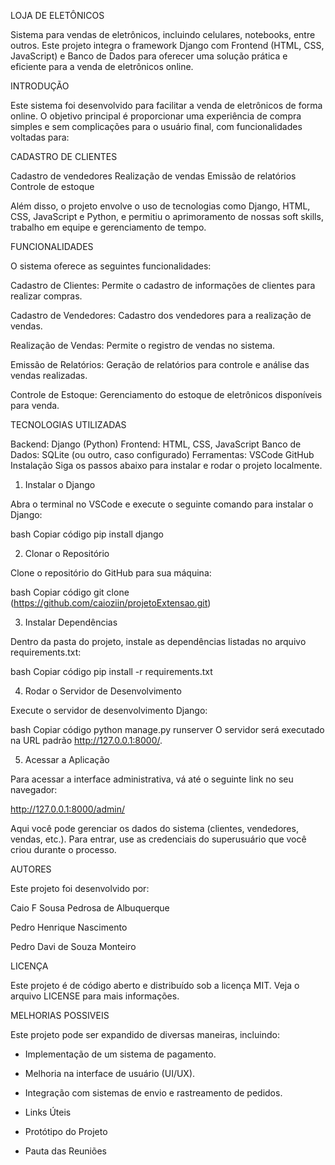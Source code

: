 LOJA DE ELETÔNICOS


Sistema para vendas de eletrônicos, incluindo celulares, notebooks, entre outros. Este projeto integra o framework Django com Frontend (HTML, CSS, JavaScript) e Banco de Dados para oferecer uma solução prática e eficiente para a venda de eletrônicos online.


INTRODUÇÃO


Este sistema foi desenvolvido para facilitar a venda de eletrônicos de forma online. O objetivo principal é proporcionar uma experiência de compra simples e sem complicações para o usuário final, com funcionalidades voltadas para:


CADASTRO DE CLIENTES


Cadastro de vendedores
Realização de vendas
Emissão de relatórios
Controle de estoque

Além disso, o projeto envolve o uso de tecnologias como Django, HTML, CSS, JavaScript e Python, e permitiu o aprimoramento de nossas soft skills, trabalho em equipe e gerenciamento de tempo.


FUNCIONALIDADES


O sistema oferece as seguintes funcionalidades:

Cadastro de Clientes: Permite o cadastro de informações de clientes para realizar compras.

Cadastro de Vendedores: Cadastro dos vendedores para a realização de vendas.

Realização de Vendas: Permite o registro de vendas no sistema.

Emissão de Relatórios: Geração de relatórios para controle e análise das vendas realizadas.

Controle de Estoque: Gerenciamento do estoque de eletrônicos disponíveis para venda.


TECNOLOGIAS UTILIZADAS


Backend: Django (Python)
Frontend: HTML, CSS, JavaScript
Banco de Dados: SQLite (ou outro, caso configurado)
Ferramentas:
VSCode
GitHub
Instalação
Siga os passos abaixo para instalar e rodar o projeto localmente.


1. Instalar o Django


Abra o terminal no VSCode e execute o seguinte comando para instalar o Django:

bash
Copiar código
pip install django


2. Clonar o Repositório


Clone o repositório do GitHub para sua máquina:

bash
Copiar código
git clone (https://github.com/caioziin/projetoExtensao.git)


3. Instalar Dependências

   
Dentro da pasta do projeto, instale as dependências listadas no arquivo requirements.txt:

bash
Copiar código
pip install -r requirements.txt


4. Rodar o Servidor de Desenvolvimento

   
Execute o servidor de desenvolvimento Django:

bash
Copiar código
python manage.py runserver
O servidor será executado na URL padrão http://127.0.0.1:8000/.


5. Acessar a Aplicação

   
Para acessar a interface administrativa, vá até o seguinte link no seu navegador:

http://127.0.0.1:8000/admin/

Aqui você pode gerenciar os dados do sistema (clientes, vendedores, vendas, etc.). Para entrar, use as credenciais do superusuário que você criou durante o processo.


AUTORES


Este projeto foi desenvolvido por:

Caio F Sousa Pedrosa de Albuquerque

Pedro Henrique Nascimento

Pedro Davi de Souza Monteiro


LICENÇA


Este projeto é de código aberto e distribuído sob a licença MIT. Veja o arquivo LICENSE para mais informações.


MELHORIAS POSSIVEIS


Este projeto pode ser expandido de diversas maneiras, incluindo:

- Implementação de um sistema de pagamento.

- Melhoria na interface de usuário (UI/UX).

- Integração com sistemas de envio e rastreamento de pedidos.

- Links Úteis

- Protótipo do Projeto

- Pauta das Reuniões
